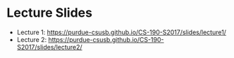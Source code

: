 Lecture Slides
==============

* Lecture 1: https://purdue-csusb.github.io/CS-190-S2017/slides/lecture1/
* Lecture 2: https://purdue-csusb.github.io/CS-190-S2017/slides/lecture2/
